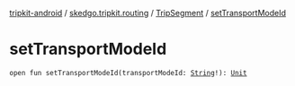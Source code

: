 [tripkit-android](../../index.md) / [skedgo.tripkit.routing](../index.md) / [TripSegment](index.md) / [setTransportModeId](./set-transport-mode-id.md)

# setTransportModeId

`open fun setTransportModeId(transportModeId: `[`String`](https://kotlinlang.org/api/latest/jvm/stdlib/kotlin/-string/index.html)`!): `[`Unit`](https://kotlinlang.org/api/latest/jvm/stdlib/kotlin/-unit/index.html)